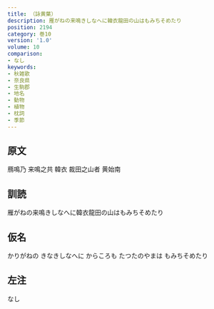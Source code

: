 ```yaml
---
title: （詠黄葉）
description: 雁がねの来鳴きしなへに韓衣龍田の山はもみちそめたり
position: 2194
category: 巻10
version: '1.0'
volume: 10
comparison:
- なし
keywords:
- 秋雑歌
- 奈良県
- 生駒郡
- 地名
- 動物
- 植物
- 枕詞
- 季節
---
```


## 原文

鴈鳴乃 来鳴之共 韓衣 裁田之山者 黄始南

## 訓読

雁がねの来鳴きしなへに韓衣龍田の山はもみちそめたり

## 仮名

かりがねの きなきしなへに からころも たつたのやまは もみちそめたり

## 左注

なし
